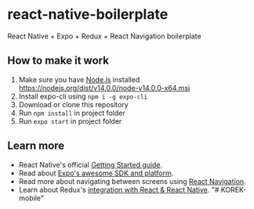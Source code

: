 # react-native-boilerplate
React Native + Expo + Redux + React Navigation boilerplate

## How to make it work
1. Make sure you have [Node.js](https://nodejs.org/en/download/) installed https://nodejs.org/dist/v14.0.0/node-v14.0.0-x64.msi
2. Install expo-cli using `npm i -g expo-cli`
3. Download or clone this repository
4. Run `npm install` in project folder
4. Run `expo start` in project folder

## Learn more
* React Native's official [Getting Started guide](https://facebook.github.io/react-native/docs/getting-started).
* Read about [Expo's awesome SDK and platform](https://docs.expo.io/versions/latest/).
* Read more about navigating between screens using [React Navigation](https://reactnavigation.org/docs/en/getting-started.html).
* Learn about Redux's [integration with React & React Native](https://redux.js.org/basics/usagewithreact).
"# KOREK-mobile" 
